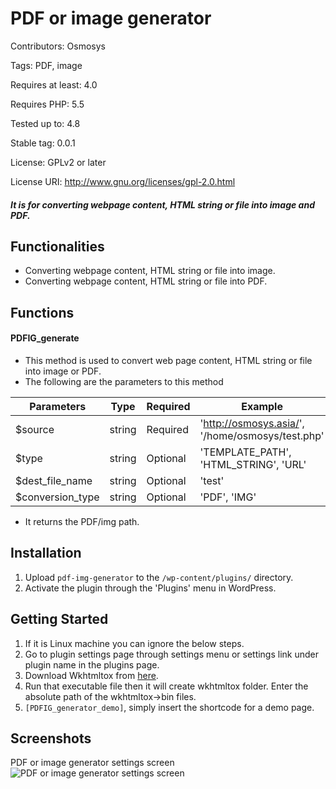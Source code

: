 # PDF or image generator

Contributors: Osmosys

Tags: PDF, image

Requires at least: 4.0

Requires PHP: 5.5

Tested up to: 4.8

Stable tag: 0.0.1

License: GPLv2 or later

License URI: http://www.gnu.org/licenses/gpl-2.0.html


##### It is for converting webpage content, HTML string or file into image and PDF.


## Functionalities

- Converting webpage content, HTML string or file into image. 
- Converting webpage content, HTML string or file into PDF.

## Functions

#### PDFIG_generate
- This method is used to convert web page content, HTML string or file into image or PDF.
- The following are the parameters to this method 

Parameters                | Type           | Required     | Example
-------------             | -------------  | ----------   | -----------
$source                   | string         | Required     | 'http://osmosys.asia/', '/home/osmosys/test.php'
$type                     | string         | Optional     | 'TEMPLATE_PATH', 'HTML_STRING', 'URL'
$dest_file_name           | string         | Optional     | 'test'
$conversion_type          | string         | Optional     | 'PDF', 'IMG'

- It returns the PDF/img path.


## Installation 

1. Upload `pdf-img-generator` to the `/wp-content/plugins/` directory.
2. Activate the plugin through the 'Plugins' menu in WordPress.

## Getting Started
1. If it is Linux machine you can ignore the below steps.
2. Go to plugin settings page through settings menu or settings link under plugin name in the plugins page.
3. Download Wkhtmltox from <a href="https://wkhtmltopdf.org/downloads.html" target="_blank">here</a>.
4. Run that executable file then it will create wkhtmltox folder. Enter the absolute path of the wkhtmltox->bin files.
5. `[PDFIG_generator_demo]`, simply insert the shortcode for a demo page.


## Screenshots 

PDF or image generator settings screen 
![PDF or image generator settings screen](/plugins/pdf-img-generator/img/pdf-image-generator-settings.png)
